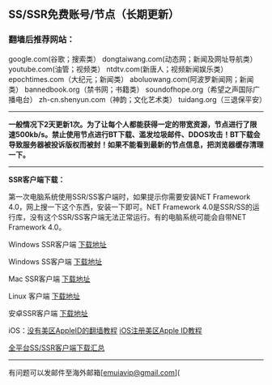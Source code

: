 ## SS/SSR免费账号/节点（长期更新）

### 翻墙后推荐网站：

google.com(谷歌；搜索类） dongtaiwang.com(动态网；新闻及网址导航类） youtube.com(油管；视频类） ntdtv.com(新唐人；视频新闻娱乐类） epochtimes.com（大纪元；新闻类） aboluowang.com(阿波罗新闻网；新闻类） bannedbook.org（禁书网；书籍类） soundofhope.org（希望之声国际广播电台） zh-cn.shenyun.com（神韵；文化艺术类） tuidang.org（三退保平安）

------

**一般情况下2天更新1次。为了让每个人都能获得一定的带宽资源，节点进行了限速500kb/s。禁止使用节点进行BT下载、滥发垃圾邮件、DDOS攻击！BT下载会导致服务器被投诉版权而被封！如果不能看到最新的节点信息，把浏览器缓存清理一下。**

------

**SSR客户端下载：**

第一次电脑系统使用SSR/SS客户端时，如果提示你需要安装NET Framework 4.0，网上搜一下这个东西，安装一下即可。NET Framework 4.0是SSR/SS的运行库，没有这个SSR/SS客户端无法正常运行。有的电脑系统可能会自带NET Framework 4.0。

Windows SSR客户端 [下载地址](https://github.com/shadowsocksr-backup/shadowsocksr-csharp/releases)

Windows SS客户端 [下载地址](https://github.com/shadowsocks/shadowsocks-windows/releases)

Mac SSR客户端 [下载地址](https://github.com/shadowsocksr-backup/ShadowsocksX-NG/releases)

Linux 客户端 [下载地址](http://www.mediafire.com/folder/xag0zy318a5tt/Linux)

安卓SSR客户端 [下载地址](https://github.com/shadowsocksr-backup/shadowsocksr-android/releases/download/3.4.0.8/shadowsocksr-release.apk)

iOS：[没有美区AppleID的翻墙教程](https://github.com/Alvin9999/new-pac/wiki/苹果手机翻墙软件) [iOS注册美区Apple ID教程](https://github.com/Alvin9999/new-pac/wiki/iOS注册美区Apple-ID教程)

[全平台SS/SSR客户端下载汇总](http://www.mediafire.com/folder/sfqz8bmodqdx5/shadowsocks相关客户端)

------

有问题可以发邮件至海外邮箱[emuiavip@gmail.com](
